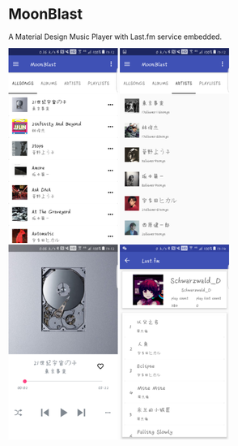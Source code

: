 # MoonBlast
A Material Design Music Player with Last.fm service embedded.

<img src="./Screenshot_20180309-151208.png" width = "216" height = "384" alt=""  />
<img src="./Screenshot_20180309-151214.png" width = "216" height = "384" alt=""  />
<img src="./Screenshot_20180309-151253.png" width = "216" height = "384" alt=""/>
<img src="./Screenshot_20180309-151442.png" width = "216" height = "384" alt=""  />
